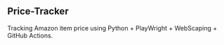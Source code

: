 ## Price-Tracker

Tracking Amazon item price using Python + PlayWright + WebScaping + GitHub Actions.

